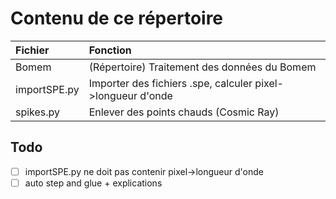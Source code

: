 # Contenu de ce répertoire


|Fichier|Fonction|
|:---------|:----------|
|Bomem|(Répertoire) Traitement des données du Bomem|
|importSPE.py|Importer des fichiers .spe, calculer pixel->longueur d'onde|
|spikes.py|Enlever des points chauds (Cosmic Ray)|

## Todo
- [ ] importSPE.py ne doit pas contenir pixel->longueur d'onde
- [ ] auto step and glue +  explications
